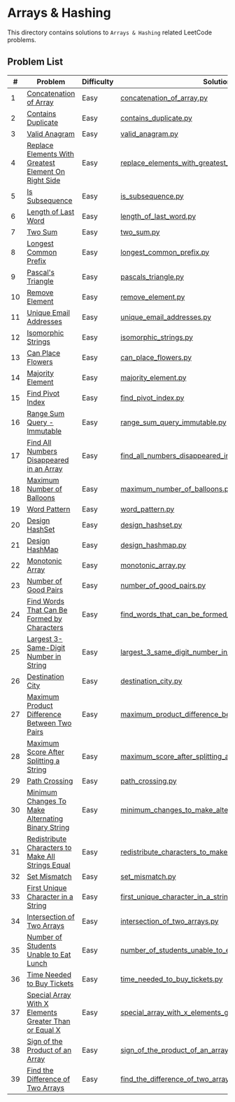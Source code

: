 # Arrays & Hashing

This directory contains solutions to `Arrays & Hashing` related LeetCode problems.

## Problem List

| # | Problem | Difficulty | Solution |
|---|---------|------------|----------|
| 1 | [Concatenation of Array](https://leetcode.com/problems/concatenation-of-array/) | Easy | [concatenation_of_array.py](./easy/concatenation_of_array.py) |
| 2 | [Contains Duplicate](https://leetcode.com/problems/contains-duplicate/) | Easy | [contains_duplicate.py](./easy/contains_duplicate.py) |
| 3 | [Valid Anagram](https://leetcode.com/problems/valid-anagram/) | Easy | [valid_anagram.py](./easy/valid_anagram.py) |
| 4 | [Replace Elements With Greatest Element On Right Side](https://leetcode.com/problems/replace-elements-with-greatest-element-on-right-side/) | Easy | [replace_elements_with_greatest_element_on_right_side.py](./easy/replace_elements_with_greatest_element_on_right_side.py) |
| 5 | [Is Subsequence](https://leetcode.com/problems/is-subsequence/) | Easy | [is_subsequence.py](./easy/is_subsequence.py) |
| 6 | [Length of Last Word](https://leetcode.com/problems/length-of-last-word/) | Easy | [length_of_last_word.py](./easy/length_of_last_word.py) |
| 7 | [Two Sum](https://leetcode.com/problems/two-sum/) | Easy | [two_sum.py](./easy/two_sum.py) |
| 8 | [Longest Common Prefix](https://leetcode.com/problems/longest-common-prefix/) | Easy | [longest_common_prefix.py](./easy/longest_common_prefix.py) |
| 9 | [Pascal's Triangle](https://leetcode.com/problems/pascals-triangle/) | Easy | [pascals_triangle.py](./easy/pascals_triangle.py) |
| 10 | [Remove Element](https://leetcode.com/problems/remove-element/) | Easy | [remove_element.py](./easy/remove_element.py) |
| 11 | [Unique Email Addresses](https://leetcode.com/problems/unique-email-addresses/) | Easy | [unique_email_addresses.py](./easy/unique_email_addresses.py) |
| 12 | [Isomorphic Strings](https://leetcode.com/problems/isomorphic-strings/) | Easy | [isomorphic_strings.py](./easy/isomorphic_strings.py) |
| 13 | [Can Place Flowers](https://leetcode.com/problems/can-place-flowers/) | Easy | [can_place_flowers.py](./easy/can_place_flowers.py) |
| 14 | [Majority Element](https://leetcode.com/problems/majority-element/) | Easy | [majority_element.py](./easy/majority_element.py) |
| 15 | [Find Pivot Index](https://leetcode.com/problems/find-pivot-index/) | Easy | [find_pivot_index.py](./easy/find_pivot_index.py) |
| 16 | [Range Sum Query - Immutable](https://leetcode.com/problems/range-sum-query-immutable/) | Easy | [range_sum_query_immutable.py](./easy/range_sum_query_immutable.py) |
| 17 | [Find All Numbers Disappeared in an Array](https://leetcode.com/problems/find-all-numbers-disappeared-in-an-array/) | Easy | [find_all_numbers_disappeared_in_an_array.py](./easy/find_all_numbers_disappeared_in_an_array.py) |
| 18 | [Maximum Number of Balloons](https://leetcode.com/problems/maximum-number-of-balloons/) | Easy | [maximum_number_of_balloons.py](./easy/maximum_number_of_balloons.py) |
| 19 | [Word Pattern](https://leetcode.com/problems/word-pattern/) | Easy | [word_pattern.py](./easy/word_pattern.py) |
| 20 | [Design HashSet](https://leetcode.com/problems/design-hashset/) | Easy | [design_hashset.py](./easy/design_hashset.py) |
| 21 | [Design HashMap](https://leetcode.com/problems/design-hashmap/) | Easy | [design_hashmap.py](./easy/design_hashmap.py) |
| 22 | [Monotonic Array](https://leetcode.com/problems/monotonic-array/) | Easy | [monotonic_array.py](./easy/monotonic_array.py) |
| 23 | [Number of Good Pairs](https://leetcode.com/problems/number-of-good-pairs/) | Easy | [number_of_good_pairs.py](./easy/number_of_good_pairs.py) |
| 24 | [Find Words That Can Be Formed by Characters](https://leetcode.com/problems/find-words-that-can-be-formed-by-characters/) | Easy | [find_words_that_can_be_formed_by_characters.py](./easy/find_words_that_can_be_formed_by_characters.py) |
| 25 | [Largest 3-Same-Digit Number in String](https://leetcode.com/problems/largest-3-same-digit-number-in-string/) | Easy | [largest_3_same_digit_number_in_string.py](./easy/largest_3_same_digit_number_in_string.py) |
| 26 | [Destination City](https://leetcode.com/problems/destination-city/) | Easy | [destination_city.py](./easy/destination_city.py) |
| 27 | [Maximum Product Difference Between Two Pairs](https://leetcode.com/problems/maximum-product-difference-between-two-pairs/) | Easy | [maximum_product_difference_between_two_pairs.py](./easy/maximum_product_difference_between_two_pairs.py) |
| 28 | [Maximum Score After Splitting a String](https://leetcode.com/problems/maximum-score-after-splitting-a-string/) | Easy | [maximum_score_after_splitting_a_string.py](./easy/maximum_score_after_splitting_a_string.py) |
| 29 | [Path Crossing](https://leetcode.com/problems/path-crossing/) | Easy | [path_crossing.py](./easy/path_crossing.py) |
| 30 | [Minimum Changes To Make Alternating Binary String](https://leetcode.com/problems/minimum-changes-to-make-alternating-binary-string/) | Easy | [minimum_changes_to_make_alternating_binary_string.py](./easy/minimum_changes_to_make_alternating_binary_string.py) |
| 31 | [Redistribute Characters to Make All Strings Equal](https://leetcode.com/problems/redistribute-characters-to-make-all-strings-equal/) | Easy | [redistribute_characters_to_make_all_strings_equal.py](./easy/redistribute_characters_to_make_all_strings_equal.py) |
| 32 | [Set Mismatch](https://leetcode.com/problems/set-mismatch/) | Easy | [set_mismatch.py](./easy/set_mismatch.py) |
| 33 | [First Unique Character in a String](https://leetcode.com/problems/first-unique-character-in-a-string/) | Easy | [first_unique_character_in_a_string.py](./easy/first_unique_character_in_a_string.py) |
| 34 | [Intersection of Two Arrays](https://leetcode.com/problems/intersection-of-two-arrays/) | Easy | [intersection_of_two_arrays.py](./easy/intersection_of_two_arrays.py) |
| 35 | [Number of Students Unable to Eat Lunch](https://leetcode.com/problems/number-of-students-unable-to-eat-lunch/) | Easy | [number_of_students_unable_to_eat_lunch.py](./easy/number_of_students_unable_to_eat_lunch.py) |
| 36 | [Time Needed to Buy Tickets](https://leetcode.com/problems/time-needed-to-buy-tickets/) | Easy | [time_needed_to_buy_tickets.py](./easy/time_needed_to_buy_tickets.py) |
| 37 | [Special Array With X Elements Greater Than or Equal X](https://leetcode.com/problems/special-array-with-x-elements-greater-than-or-equal-x/) | Easy | [special_array_with_x_elements_greater_than_or_equal_x.py](./easy/special_array_with_x_elements_greater_than_or_equal_x.py) |
| 38 | [Sign of the Product of an Array](https://leetcode.com/problems/sign-of-the-product-of-an-array/) | Easy | [sign_of_the_product_of_an_array.py](./easy/sign_of_the_product_of_an_array.py) |
| 39 | [Find the Difference of Two Arrays](https://leetcode.com/problems/find-the-difference-of-two-arrays/) | Easy | [find_the_difference_of_two_arrays.py](./easy/find_the_difference_of_two_arrays.py) |